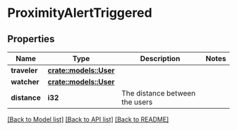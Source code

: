 # ProximityAlertTriggered

## Properties

Name | Type | Description | Notes
------------ | ------------- | ------------- | -------------
**traveler** | [**crate::models::User**](User.md) |  | 
**watcher** | [**crate::models::User**](User.md) |  | 
**distance** | **i32** | The distance between the users | 

[[Back to Model list]](../README.md#documentation-for-models) [[Back to API list]](../README.md#documentation-for-api-endpoints) [[Back to README]](../README.md)


